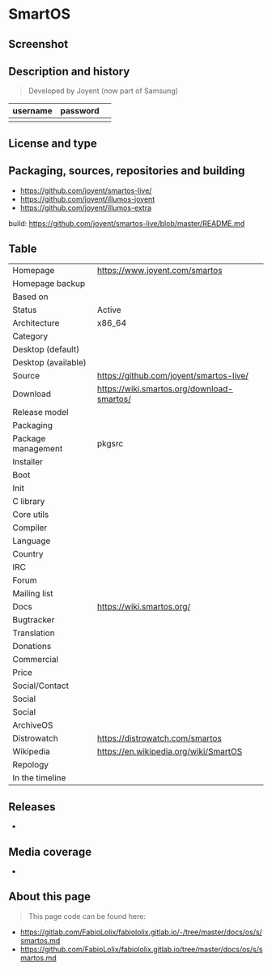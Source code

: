 # SmartOS

## Screenshot


## Description and history

>

> Developed by Joyent (now part of Samsung)

| username | password |  |
|----------|----------|--|
|  |  |  |


## License and type

>


## Packaging, sources, repositories and building

>

* <https://github.com/joyent/smartos-live/>
* <https://github.com/joyent/illumos-joyent>
* <https://github.com/joyent/illumos-extra>

build: <https://github.com/joyent/smartos-live/blob/master/README.md>


## Table

|                       |  |
|-----------------------|--|
| Homepage              | <https://www.joyent.com/smartos> |
| Homepage backup       |  |
| Based on              |  |
| Status                | Active |
| Architecture          | x86_64 |
| Category              |  |
| Desktop (default)     |  |
| Desktop (available)   |  |
| Source                | <https://github.com/joyent/smartos-live/> |
| Download              | <https://wiki.smartos.org/download-smartos/> |
| Release model         |  |
| Packaging             |  |
| Package management    | pkgsrc |
| Installer             |  |
| Boot                  |  |
| Init                  |  |
| C library             |  |
| Core utils            |  |
| Compiler              |  |
| Language              |  |
| Country               |  |
| IRC                   |  |
| Forum                 |  |
| Mailing list          |  |
| Docs                  | <https://wiki.smartos.org/> |
| Bugtracker            |  |
| Translation           |  |
| Donations             |  |
| Commercial            |  |
| Price                 |  |
| Social/Contact        |  |
| Social                |  |
| Social                |  |
| ArchiveOS             |  |
| Distrowatch           | <https://distrowatch.com/smartos> |
| Wikipedia             | <https://en.wikipedia.org/wiki/SmartOS> |
| Repology              |  |
| In the timeline       |  |


## Releases

* 


## Media coverage

* 


## About this page

> This page code can be found here:

* <https://gitlab.com/FabioLolix/fabiololix.gitlab.io/-/tree/master/docs/os/s/smartos.md>
* <https://github.com/FabioLolix/fabiololix.gitlab.io/tree/master/docs/os/s/smartos.md>
